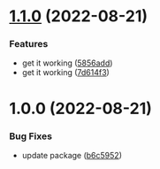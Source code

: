 # [1.1.0](https://github.com/AWash227/prisma-generator-react-table-columns/compare/v1.0.0...v1.1.0) (2022-08-21)


### Features

* get it working ([5856add](https://github.com/AWash227/prisma-generator-react-table-columns/commit/5856add33a97b3205f4f1a817e34ad2891db8018))
* get it working ([7d614f3](https://github.com/AWash227/prisma-generator-react-table-columns/commit/7d614f3a82d7c0dca61f0e71242f3c9c356c1a16))

# 1.0.0 (2022-08-21)


### Bug Fixes

* update package ([b6c5952](https://github.com/AWash227/prisma-generator-react-table-columns/commit/b6c5952d09f3e0a5f6ae38b9dd7e69b36b6db7fa))
